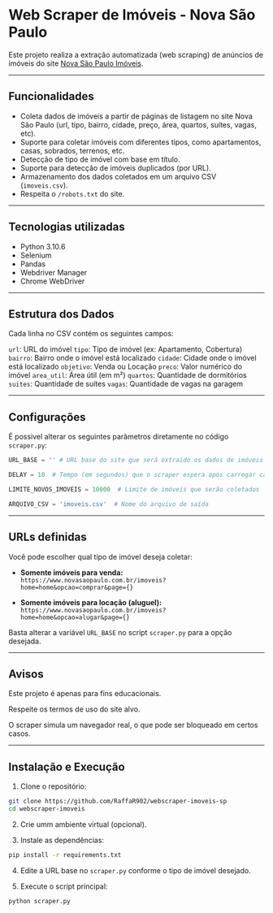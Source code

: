 # Web Scraper de Imóveis - Nova São Paulo

Este projeto realiza a extração automatizada (web scraping) de anúncios de imóveis do site [Nova São Paulo Imóveis](https://www.novasaopaulo.com.br/).

---

## Funcionalidades

- Coleta dados de imóveis a partir de páginas de listagem no site Nova São Paulo (url, tipo, bairro, cidade, preço, área, quartos, suítes, vagas, etc).
- Suporte para coletar imóveis com diferentes tipos, como apartamentos, casas, sobrados, terrenos, etc.
- Detecção de tipo de imóvel com base em título.
- Suporte para detecção de imóveis duplicados (por URL).
- Armazenamento dos dados coletados em um arquivo CSV (`imoveis.csv`).
- Respeita o `/robots.txt` do site.

---

## Tecnologias utilizadas

- Python 3.10.6
- Selenium
- Pandas
- Webdriver Manager
- Chrome WebDriver

---

## Estrutura dos Dados
Cada linha no CSV contém os seguintes campos:

`url`: URL do imóvel
`tipo`: Tipo de imóvel (ex: Apartamento, Cobertura)
`bairro`: Bairro onde o imóvel está localizado
`cidade`: Cidade onde o imóvel está localizado
`objetivo`: Venda ou Locação
`preco`: Valor numérico do imóvel
`area_util`: Área útil (em m²)
`quartos`: Quantidade de dormitórios
`suites`: Quantidade de suítes
`vagas`: Quantidade de vagas na garagem

---

## Configurações

É possivel alterar os seguintes parâmetros diretamente no código `scraper.py`:

```python
URL_BASE = '' # URL base do site que será extraido os dados de imóveis

DELAY = 10  # Tempo (em segundos) que o scraper espera após carregar cada nova página antes de extrair os dados — simula o comportamento humano e respeita o crawl-delay do site.

LIMITE_NOVOS_IMOVEIS = 10000  # Limite de imóveis que serão coletados

ARQUIVO_CSV = 'imoveis.csv'  # Nome do arquivo de saída
```

---

## URLs definidas

Você pode escolher qual tipo de imóvel deseja coletar:

- **Somente imóveis para venda:**  
    `https://www.novasaopaulo.com.br/imoveis?home=home&opcao=comprar&page={}`

- **Somente imóveis para locação (aluguel):**  
    `https://www.novasaopaulo.com.br/imoveis?home=home&opcao=alugar&page={}`

Basta alterar a variável `URL_BASE` no script `scraper.py` para a opção desejada.

---

## Avisos

Este projeto é apenas para fins educacionais.

Respeite os termos de uso do site alvo.

O scraper simula um navegador real, o que pode ser bloqueado em certos casos.

---

## Instalação e Execução

1. Clone o repositório:

```bash
git clone https://github.com/RaffaR902/webscraper-imoveis-sp
cd webscraper-imoveis
```

2. Crie umm ambiente virtual (opcional).

3. Instale as dependências:

```bash
pip install -r requirements.txt
```

4. Edite a URL base no `scraper.py` conforme o tipo de imóvel desejado.

5. Execute o script principal:

```bash
python scraper.py
```
